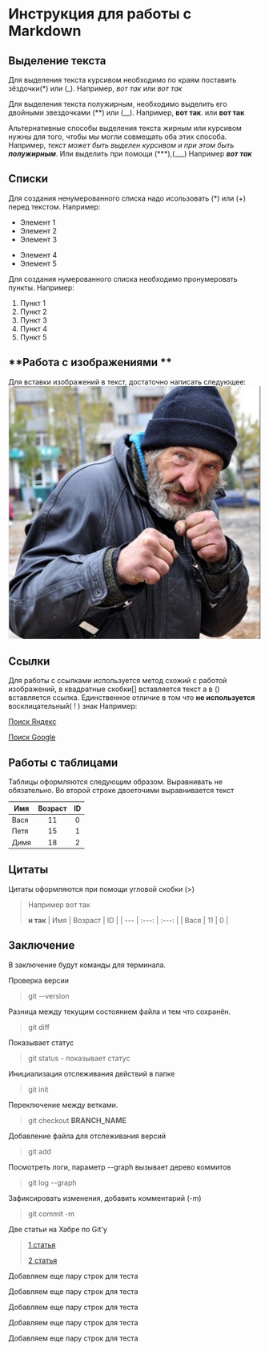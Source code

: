 # **Инструкция для работы с Markdown**

## **Выделение текста**

Для выделения текста курсивом необходимо по краям поставить зёздочки(*) или (_). Например, *вот так* или _вот так_

Для выделения текста полужирным, необходимо выделить его двойными звездочками (**) или (__).
Например, **вот так**. или __вот так__

Альтернативные способы выделения текста жирным или курсивом нужны для того, чтобы мы могли совмещать оба этих способа. Например, _текст может быть выделен курсивом и при этом быть **полужирным**_.
Или выделить при помощи (***),(___)
Например ***вот так***

## **Списки**
Для создания ненумерованного списка надо исользовать (*) или (+) перед текстом.
Например:

* Элемент 1
* Элемент 2
* Элемент 3
+ Элемент 4
+ Элемент 5

Для создания нумерованного списка необходимо пронумеровать пункты. 
Например:

1. Пункт 1
2. Пункт 2
3. Пункт 3
4. Пункт 4
5. Пункт 5

## **Работа с изображениями **

Для вставки изображений в текст, достаточно написать следующее: 
![Текст который будет если изображение не загрузится](baza.jpg)


## **Ссылки**
Для работы с ссылками используется метод схожий с работой изображений, 
в квадратные скобки[] вставляется текст а в () вставляется ссылка.
Единственное отличие в том что **не используется** восклицательный( ! ) знак
Например:

[Поиск Яндекс](yandex.ru)

[Поиск Google](google.com)

## **Работы с таблицами**
Таблицы оформляются следующим образом.
Выравнивать не обязательно.
Во второй строке двоеточими выравнивается текст

| Имя   | Возраст | ID |
| --- | :---: |  :---: |
| Вася  | 11 | 0 |
| Петя  | 15 | 1 |
| Димя  | 18  | 2 |

## **Цитаты**
Цитаты оформляются при помощи угловой скобки (>)
>Например вот так
>
>**и так**
>| Имя   | Возраст | ID |
>| --- | :---: |  :---: |
>| Вася  | 11 | 0 |

## **Заключение**
В заключение будут команды для терминала.

Проверка версии
>git --version  
 
Разница между текущим состоянием файла и тем что сохранён. 
>git diff  
 
Показывает статус
> git status - показывает статус

Инициализация отслеживания действий в папке 
> git init
 
Переключение между ветками.
>git checkout **BRANCH_NAME** 
 
Добавление файла для отслеживания версий 
> git add 
 
Посмотреть логи, параметр --graph вызывает дерево коммитов
>git log --graph 
 
Зафиксировать изменения, добавить комментарий (-m) 
> git commit -m  

Две статьи на Хабре по Git'у
>[1 статья](https://habr.com/ru/post/541258/)
>
>[2 статья](https://habr.com/ru/post/542616/)


Добавляем еще пару строк для теста

Добавляем еще пару строк для теста

Добавляем еще пару строк для теста

Добавляем еще пару строк для теста

Добавляем еще пару строк для теста


